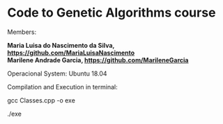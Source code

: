 # Code to Genetic Algorithms course

Members:

**Maria Luisa do Nascimento da Silva, https://github.com/MariaLuisaNascimento**  
**Marilene Andrade Garcia, https://github.com/MarileneGarcia**  

Operacional System: Ubuntu 18.04

Compilation and Execution in terminal:

gcc Classes.cpp -o exe

./exe

